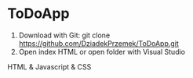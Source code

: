 # ToDoApp

1. Download with Git: git clone https://github.com/DziadekPrzemek/ToDoApp.git
2. Open index HTML or open folder with Visual Studio

HTML & Javascript & CSS
